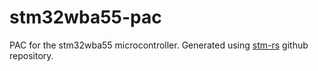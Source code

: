 # stm32wba55-pac

PAC for the stm32wba55 microcontroller. 
Generated using [stm-rs](https://github.com/stm32-rs/stm32-rs/tree/master) github repository.
 